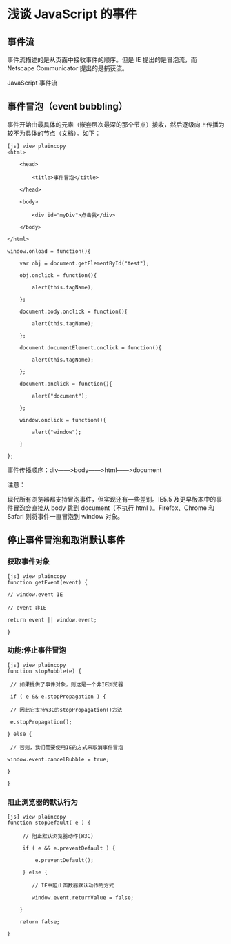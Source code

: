 # 浅谈 JavaScript 的事件  
  
## 事件流  

事件流描述的是从页面中接收事件的顺序。但是 IE 提出的是冒泡流，而 Netscape Communicator 提出的是捕获流。

JavaScript 事件流  

## 事件冒泡（event bubbling）  

事件开始由最具体的元素（嵌套层次最深的那个节点）接收，然后逐级向上传播为较不为具体的节点（文档）。如下：
  
```
[js] view plaincopy
<html>  
  
    <head>  
  
        <title>事件冒泡</title>  
  
    </head>  
  
    <body>  
  
        <div id="myDiv">点击我</div>  
  
    </body>  
  
</html>  
  
window.onload = function(){  
  
    var obj = document.getElementById("test");  
  
    obj.onclick = function(){  
  
        alert(this.tagName);  
  
    };  
  
    document.body.onclick = function(){  
  
        alert(this.tagName);  
  
    };  
  
    document.documentElement.onclick = function(){  
  
        alert(this.tagName);  
  
    };  
  
    document.onclick = function(){  
  
        alert("document");  
  
    };  
  
    window.onclick = function(){  
  
        alert("window");  
  
    }  
  
};  
```  

事件传播顺序：div――>body――>html――>document

注意：

现代所有浏览器都支持冒泡事件，但实现还有一些差别。IE5.5 及更早版本中的事件冒泡会直接从 body 跳到 document（不执行 html ）。Firefox、Chrome 和 Safari 则将事件一直冒泡到 window 对象。  

## 停止事件冒泡和取消默认事件

### 获取事件对象
  
```
[js] view plaincopy
function getEvent(event) {  
  
// window.event IE  
  
// event 非IE  
  
return event || window.event;  
  
}  
```

### 功能:停止事件冒泡  
  
``` 
[js] view plaincopy
function stopBubble(e) {  
  
 // 如果提供了事件对象，则这是一个非IE浏览器  
  
 if ( e && e.stopPropagation ) {  
  
 // 因此它支持W3C的stopPropagation()方法  
  
 e.stopPropagation();  
  
} else {  
  
 // 否则，我们需要使用IE的方式来取消事件冒泡  
  
window.event.cancelBubble = true;  
  
}  
  
}  
```  

### 阻止浏览器的默认行为
  
```
[js] view plaincopy
function stopDefault( e ) {  
  
     // 阻止默认浏览器动作(W3C)  
  
     if ( e && e.preventDefault ) {  
  
         e.preventDefault();  
  
     } else {  
  
        // IE中阻止函数器默认动作的方式  
  
        window.event.returnValue = false;  
  
    }  
  
    return false;  
  
}  
```  